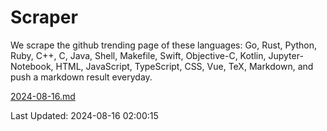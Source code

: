 # Scraper

We scrape the github trending page of these languages: Go, Rust, Python, Ruby, C++, C, Java, Shell, Makefile, Swift, Objective-C, Kotlin, Jupyter-Notebook, HTML, JavaScript, TypeScript, CSS, Vue, TeX, Markdown, and push a markdown result everyday.

[2024-08-16.md](https://github.com/cumthxy/github-trending-backup/blob/master/2024-08-16.md)

Last Updated: 2024-08-16 02:00:15